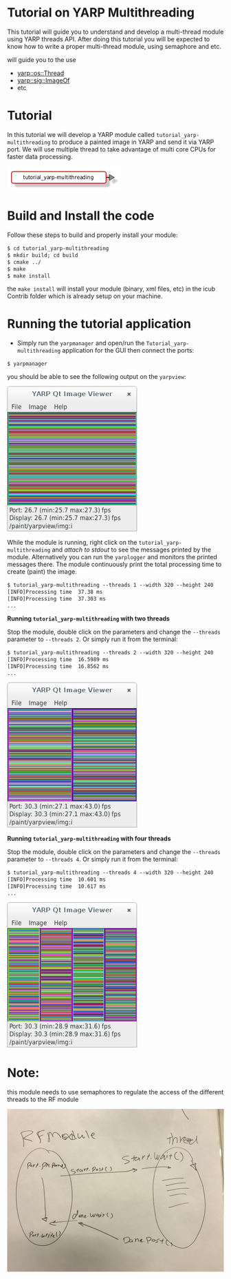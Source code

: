 Tutorial on YARP Multithreading 
=======================================

This tutorial will guide you to understand and develop a multi-thread module using YARP threads API. 
After doing this tutorial you will be expected to know how to write a proper multi-thread module, using semaphore and etc. 


will guide you to the use 
- [yarp::os::Thread](http://www.yarp.it/classyarp_1_1os_1_1Thread.html)
- [yarp::sig::ImageOf<T>](http://www.yarp.it/classyarp_1_1sig_1_1ImageOf.html) 
- etc 


# Tutorial
In this tutorial we will develop a YARP module called `tutorial_yarp-multithreading` to produce a painted image in YARP and send it via YARP port. We will use multiple thread to take advantage of multi core CPUs for faster data processing. 

![module](/misc/tutorial_yarp-multithreading.png)

# Build and Install the code
Follow these steps to build and properly install your module: 
```
$ cd tutorial_yarp-multithreading
$ mkdir build; cd build
$ cmake ../
$ make
$ make install
```
the `make install` will install your module (binary, xml files, etc) in the icub Contrib folder which is already setup on your machine. 

# Running the tutorial application
- Simply run the `yarpmanager` and open/run the `Tutorial_yarp-multithreading` application for the GUI then connect the ports: 

```
$ yarpmanager
```
you should be able to see the following output on the `yarpview`: 

![module](/misc/threads_1.png)

While the module is running, right click on the `tutorial_yarp-multithreading` and *attach to stdout* to see the messages printed by the module. Alternatively you can run the `yarplogger` and monitors the printed messages there. The module continuously print the total processing time to create (paint) the image. 

```
$ tutorial_yarp-multithreading --threads 1 --width 320 --height 240
[INFO]Processing time  37.38 ms 
[INFO]Processing time  37.303 ms 
...
```

**Running `tutorial_yarp-multithreading` with two threads**

Stop the module, double click on the parameters and change the `--threads` parameter to `--threads 2`. Or simply run it from the terminal: 

```
$ tutorial_yarp-multithreading --threads 2 --width 320 --height 240
[INFO]Processing time  16.5989 ms 
[INFO]Processing time  16.8562 ms 
...
```

![module](/misc/threads_2.png)

**Running `tutorial_yarp-multithreading` with four threads**

Stop the module, double click on the parameters and change the `--threads` parameter to `--threads 4`. Or simply run it from the terminal: 

```
$ tutorial_yarp-multithreading --threads 4 --width 320 --height 240
[INFO]Processing time  10.601 ms 
[INFO]Processing time  10.617 ms 
...
```

![module](/misc/threads_4.png)
# Note:

this module needs to use semaphores to regulate the access of the different threads to the RF module 

![module](/misc/notes_semaphore.JPG)




